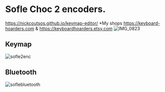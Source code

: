 # Sofle Choc 2 encoders. 
https://nickcoutsos.github.io/keymap-editor/
*My shops https://keyboard-hoarders.com & https://keyboardhoarders.etsy.com
![IMG_0823](https://github.com/user-attachments/assets/2ea9dfec-71c9-428f-aef8-a898e3273b3d)


## Keymap
![sofle2enc](https://github.com/user-attachments/assets/97862878-3886-4d13-90c4-bc0ee6767be2)


## Bluetooth
![soflebluetooth](https://github.com/user-attachments/assets/6c6c1d46-74e9-4e91-8191-667fd3f0ec6d)
